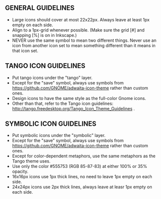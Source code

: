 GENERAL GUIDELINES
------------------
* Large icons should cover at most 22x22px. Always leave at least 1px empty on each side.
* Align to a 1px-grid whenever possible. (Make sure the grid [#] and snapping [%] is on in Inkscape.)
* NEVER use the same symbol to mean two different things. Never use an icon from another icon set to mean something different than it means in that icon set.

TANGO ICON GUIDELINES
---------------------
* Put tango icons under the "tango" layer.
* Except for the "save" symbol, always use symbols from https://github.com/GNOME/adwaita-icon-theme rather than custom ones.
* Design icons to have the same style as the full-color Gnome icons.
* Other than that, refer to the Tango icon guidelines: http://tango.freedesktop.org/Tango_Icon_Theme_Guidelines .

SYMBOLIC ICON GUIDELINES
------------------------
* Put symbolic icons under the "symbolic" layer.
* Except for the "save" symbol, always use symbols from https://github.com/GNOME/adwaita-icon-theme rather than custom ones.
* Except for color-dependent metaphors, use the same metaphors as the Tango theme uses.
* Use only the color #555753 (RGB 85-87-83) at either 100% or 35% opacity.
* 16x16px icons use 1px thick lines, no need to leave 1px empty on each side.
* 24x24px icons use 2px thick lines, always leave at leasr 1px empty on each side.
